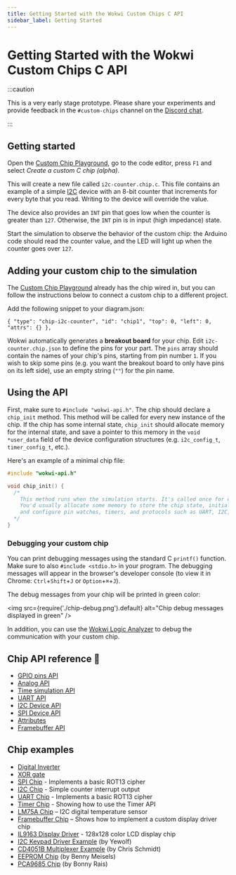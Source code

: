```yaml
---
title: Getting Started with the Wokwi Custom Chips C API
sidebar_label: Getting Started
---
```


# Getting Started with the Wokwi Custom Chips C API

:::caution

This is a very early stage prototype. Please share your experiments and provide feedback in the `#custom-chips` channel on the [Discord chat](https://wokwi.com/discord).

:::

## Getting started

Open the [Custom Chip Playground](https://wokwi.com/projects/327144279206003284), go to the code editor, press `F1` and select _Create a custom C chip (alpha)_.

This will create a new file called `i2c-counter.chip.c`. This file contains an example of a simple [I2C](i2c) device with an 8-bit counter that increments for every byte that you read. Writing to the device will override the value.

The device also provides an `INT` pin that goes low when the counter is greater than `127`. Otherwise, the `INT` pin is in input (high impedance) state.

Start the simulation to observe the behavior of the custom chip: the Arduino code should read the counter value, and the LED will light up when the counter goes over `127`.

## Adding your custom chip to the simulation

The [Custom Chip Playground](https://wokwi.com/projects/327144279206003284) already has the chip wired in, but you can follow the instructions below to connect a custom chip to a different project.

Add the following snippet to your diagram.json:

`{ "type": "chip-i2c-counter", "id": "chip1", "top": 0, "left": 0, "attrs": {} },`

Wokwi automatically generates a **breakout board** for your chip. Edit `i2c-counter.chip.json` to define the pins for your part. The `pins` array should contain the names of your chip's pins, starting from pin number `1`. If you wish to skip some pins (e.g. you want the breakout board to only have pins on its left side), use an empty string (`""`) for the pin name.

## Using the API

First, make sure to `#include "wokwi-api.h"`.
The chip should declare a `chip_init` method. This method will be called for every new instance of the chip. If the chip has some internal state, `chip_init` should allocate memory for the internal state, and save a pointer to this memory in the `void *user_data` field of the device configuration structures (e.g. `i2c_config_t`, `timer_config_t`, etc.).

Here's an example of a minimal chip file:

```cpp
#include "wokwi-api.h"

void chip_init() {
  /*
    This method runs when the simulation starts. It's called once for each instance of the chip.
    You'd usually allocate some memory to store the chip state, initialize a bunch of pins with pin_init(),
    and configure pin watches, timers, and protocols such as UART, I2C, and SPI.
  */
}
```

### Debugging your custom chip

You can print debugging messages using the standard C `printf()` function. Make sure to also `#include <stdio.h>` in your program. The debugging messages will appear in the browser's developer console (to view it in Chrome: `Ctrl`+`Shift`+`J` or `Option`+`⌘`+`J`).

The debug messages from your chip will be printed in green color:

<img src={require('./chip-debug.png').default} alt="Chip debug messages displayed in green" />

In addition, you can use the [Wokwi Logic Analyzer](../guides/logic-analyzer) to debug the communication with your custom chip.

## Chip API reference 📖

- [GPIO pins API](gpio)
- [Analog API](analog)
- [Time simulation API](time)
- [UART API](uart)
- [I2C Device API](i2c)
- [SPI Device API](spi)
- [Attributes](attributes)
- [Framebuffer API](framebuffer)

## Chip examples

- [Digital Inverter](https://wokwi.com/projects/327458636089524820)
- [XOR gate](https://wokwi.com/projects/329456176677782100)
- [SPI Chip](https://wokwi.com/projects/330669951756010068) - Implements a basic ROT13 cipher
- [I2C Chip](https://wokwi.com/projects/344061754973618771) - Simple counter interrupt output
- [UART Chip](https://wokwi.com/projects/333638144389808723) - Implements a basic ROT13 cipher
- [Timer Chip](https://wokwi.com/projects/341265875285836370) - Showing how to use the Timer API
- [LM75A Chip](https://wokwi.com/projects/344037885763125843) – I2C digital temperature sensor
- [Framebuffer Chip](https://wokwi.com/projects/330503863007183442) – Shows how to implement a custom display driver chip
- [IL9163 Display Driver](https://wokwi.com/projects/333332561949360723) - 128x128 color LCD display chip
- [I2C Keypad Driver Example](https://wokwi.com/projects/344059749365449300) (by Yewolf)
- [CD4051B Multiplexer Example](https://wokwi.com/projects/343522915673702994) (by Chris Schmidt)
- [EEPROM Chip](https://wokwi.com/projects/329482717479567954) (by Benny Meisels)
- [PCA9685 Chip](https://wokwi.com/projects/348856116302578258) (by Bonny Rais)
